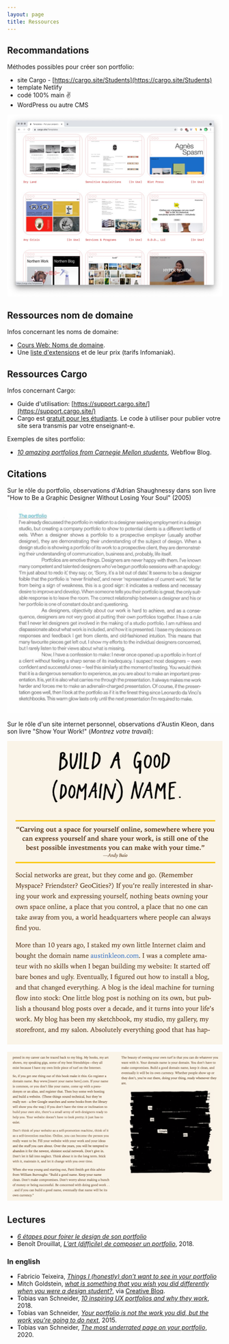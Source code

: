 ```yaml
---
layout: page
title: Ressources
---
```



## Recommandations

Méthodes possibles pour créer son portfolio:

- site Cargo - [https://cargo.site/Students](https://cargo.site/Students)
- template Netlify
- codé 100% main ✌️
- WordPress ou autre CMS

![Quelques modèles proposés par Cargo.](img/cargo-templates.jpg)

## Ressources nom de domaine

Infos concernant les noms de domaine:

- [Cours Web: Noms de domaine](https://cours-web.ch/divers/domaines.html).
- Une [liste d'extensions](https://docs.google.com/spreadsheets/d/1orzB_c24-kh9nZUnYcOhmcXi8IcHGHipT5l6WAwKfLM/edit?usp=sharing) et de leur prix (tarifs Infomaniak).

## Ressources Cargo

Infos concernant Cargo:
- Guide d'utilisation: [https://support.cargo.site/](https://support.cargo.site/)
- Cargo est [gratuit pour les étudiants](https://cargo.site/Students). Le code à utiliser pour publier votre site sera transmis par votre enseignant-e.

Exemples de sites portfolio:

- *[10 amazing portfolios from Carnegie Mellon students](https://wf-blog-2021.webflow.io/blog/student-portfolio-examples)*, Webflow Blog.

## Citations

Sur le rôle du portfolio, observations d'Adrian Shaughnessy dans son livre "How to Be a Graphic Designer Without Losing Your Soul" (2005)

![Adrian Shaughnessy - How to Be a Graphic Designer Without Losing Your Soul](img/shaughnessy-on-portfolio.png)

Sur le rôle d'un site internet personnel, observations d'Austin Kleon, dans son livre "Show Your Work!" (*Montrez votre travail*):

![Austin Kleon](img/austin-kleon-domain-name.png)

![Austin Kleon](img/austin-kleon-domain-name-2.png)

## Lectures

- *[6 étapes pour foirer le design de son portfolio](https://www.magazineduwebdesign.com/conseils/guides/6-etapes-pour-foirer-le-design-de-son-portfolio/)*
- Benoît Drouillat, *[L’art (difficile) de composer un portfolio](https://medium.com/designers-interactifs/lart-difficile-de-composer-un-portfolio-5004c1031072)*, 2018.

### In english

- Fabricio Teixeira, *[Things I (honestly) don’t want to see in your portfolio](https://uxdesign.cc/things-i-honestly-dont-want-to-see-in-your-portfolio-3d3497666ca8)*
- Mitch Goldstein, *[what is something that you wish you did differently when you were a design student?](https://twitter.com/mgoldst/status/1011675889115938817)*, via [Creative Bloq](https://www.creativebloq.com/advice/former-design-students-pass-on-advice-for-newcomers).
- Tobias van Schneider, *[10 inspiring UX portfolios and why they work](https://vanschneider.com/blog/portfolio-tips/10-inspiring-ux-portfolios-work/)*, 2018.
- Tobias van Schneider, *[Your portfolio is not the work you did, but the work you're going to do next](https://medium.com/semplice-labs/there-is-one-thing-we-at-semplice-like-to-repeat-again-and-again-when-it-comes-to-building-a-great-84f585cf1afa)*, 2015.
- Tobias van Schneider, *[The most underrated page on your portfolio](https://vanschneider.medium.com/the-most-underrated-page-on-your-online-portfolio-76df58c9c023)*, 2020.

